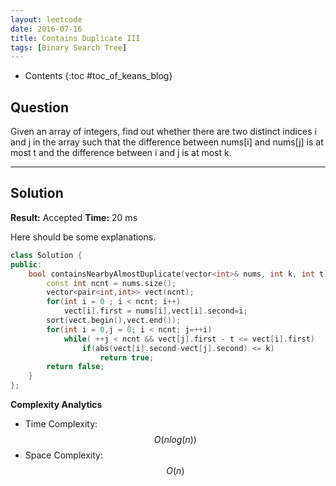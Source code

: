 ```yaml
---
layout: leetcode
date: 2016-07-16
title: Contains Duplicate III
tags: [Binary Search Tree]
---
```


* Contents
{:toc #toc_of_keans_blog}

## Question

 Given an array of integers, find out whether there are two distinct indices i and j in the array such that the difference between nums[i] and nums[j] is at most t and the difference between i and j is at most k.

     

***

## Solution

**Result:** Accepted **Time:** 20 ms

Here should be some explanations.

```cpp
class Solution {
public:
    bool containsNearbyAlmostDuplicate(vector<int>& nums, int k, int t) {
        const int ncnt = nums.size();
        vector<pair<int,int>> vect(ncnt);
        for(int i = 0 ; i < ncnt; i++)
            vect[i].first = nums[i],vect[i].second=i;
        sort(vect.begin(),vect.end());
        for(int i = 0,j = 0; i < ncnt; j=++i)
            while( ++j < ncnt && vect[j].first - t <= vect[i].first)
                if(abs(vect[i].second-vect[j].second) <= k)
                    return true;
        return false;
    }
};
```

**Complexity Analytics**

- Time Complexity: $$O(nlog(n))$$
- Space Complexity: $$O(n)$$
